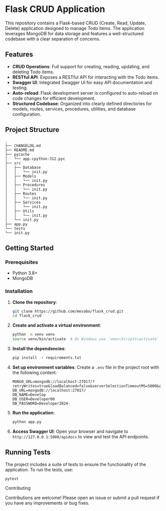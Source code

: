 # Flask CRUD Application

This repository contains a Flask-based CRUD (Create, Read, Update, Delete) application designed to manage Todo items. The application leverages MongoDB for data storage and features a well-structured codebase with a clear separation of concerns.

## Features

- **CRUD Operations**: Full support for creating, reading, updating, and deleting Todo items.
- **RESTful API**: Exposes a RESTful API for interacting with the Todo items.
- **Swagger UI**: Integrated Swagger UI for easy API documentation and testing.
- **Auto-reload**: Flask development server is configured to auto-reload on code changes for efficient development.
- **Structured Codebase**: Organized into clearly defined directories for models, routes, services, procedures, utilities, and database configuration.

## Project Structure
````
.
├── CHANGELOG.md
├── README.md
├── pycache
│   └── app.cpython-312.pyc
├── src
│   ├── Database
│   │   └── init.py
│   ├── Models
│   │   └── init.py
│   ├── Procedures
│   │   └── init.py
│   ├── Routes
│   │   └── init.py
│   ├── Services
│   │   └── init.py
│   ├── Utils
│   │   └── init.py
│   └── init.py
├── app.py
└── tests
└── init.py
````

## Getting Started

### Prerequisites

- Python 3.8+
- MongoDB

### Installation

1. **Clone the repository**:
    ```sh
    git clone https://github.com/mesabo/flask_crud.git
    cd flask_crud
    ```

2. **Create and activate a virtual environment**:
    ```sh
    python -m venv venv
    source venv/bin/activate  # On Windows use `venv\Scripts\activate`
    ```

3. **Install the dependencies**:
    ```sh
    pip install -r requirements.txt
    ```

4. **Set up environment variables**:
    Create a `.env` file in the project root with the following content:
    ```
    MONGO_URL=mongodb://localhost:27017/?retryWrites=true&loadBalanced=false&serverSelectionTimeoutMS=5000&connectTimeoutMS=10000
    DB_URL=mongodb://localhost:27017/
    DB_NAME=Develop
    DB_USER=Developer00
    DB_PASSWORD=Developer2024-
    ```

5. **Run the application**:
    ```sh
    python app.py
    ```

6. **Access Swagger UI**:
    Open your browser and navigate to `http://127.0.0.1:5000/apidocs` to view and test the API endpoints.

## Running Tests

The project includes a suite of tests to ensure the functionality of the application. To run the tests, use:

```sh
pytest
```

Contributing

Contributions are welcome! Please open an issue or submit a pull request if you have any improvements or bug fixes.